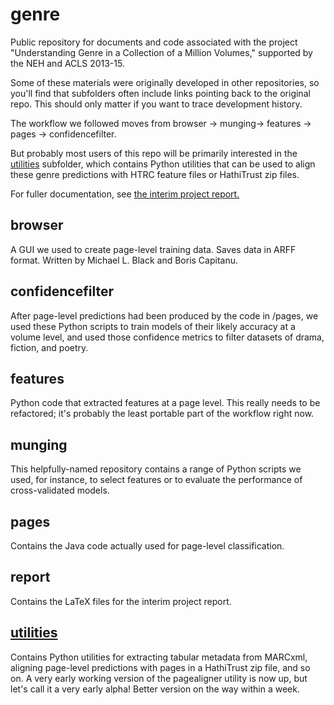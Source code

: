 genre
=====

Public repository for documents and code associated with the project "Understanding Genre in a Collection of a Million Volumes," supported by the NEH and ACLS 2013-15.

Some of these materials were originally developed in other repositories, so you'll find that subfolders often include links pointing back to the original repo. This should only matter if you want to trace development history.

The workflow we followed moves from browser -> munging-> features -> pages -> confidencefilter.

But probably most users of this repo will be primarily interested in the [utilities](https://github.com/tedunderwood/genre/tree/master/utilities) subfolder, which contains Python utilities that can be used to align these genre predictions with HTRC feature files or HathiTrust zip files.

For fuller documentation, see [the interim project report.](http://figshare.com/articles/Understanding_Genre_in_a_Collection_of_a_Million_Volumes_Interim_Report/1281251)

browser
-------
A GUI we used to create page-level training data. Saves data in ARFF format. Written by Michael L. Black and Boris Capitanu.

confidencefilter
----------------
After page-level predictions had been produced by the code in /pages, we used these Python scripts to train models of their likely accuracy at a volume level, and used those confidence metrics to filter datasets of drama, fiction, and poetry. 

features
--------
Python code that extracted features at a page level. This really needs to be refactored; it's probably the least portable part of the workflow right now.

munging
-------
This helpfully-named repository contains a range of Python scripts we used, for instance, to select features or to evaluate the performance of cross-validated models.

pages
-----
Contains the Java code actually used for page-level classification.

report
------
Contains the LaTeX files for the interim project report.

[utilities](https://github.com/tedunderwood/genre/tree/master/utilities)
---------
Contains Python utilities for extracting tabular metadata from MARCxml, aligning page-level predictions with pages in a HathiTrust zip file, and so on. A very early working version of the pagealigner utility is now up, but let's call it a very early alpha! Better version on the way within a week.
